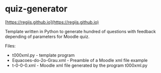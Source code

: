 # quiz-generator

[https://regijs.github.io](https://regijs.github.io)

Template written in Python to generate hundred of questions with feedback depending of parameters for Moodle quiz.

Files:

* t000xml.py - template program
* Equacoes-do-2o-Grau.xml - Preamble of a Moodle xml file example
* t-0-0-0.xml - Moodle xml file generated by the program t000xml.py
